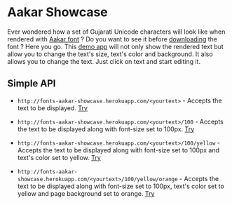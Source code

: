 Aakar Showcase
==============

Ever wondered how a set of Gujarati Unicode characters will look like when rendered with [Aakar font](http://kartikm.github.io/fonts-aakar/) ? Do you want to see it before [downloading](https://github.com/kartikm/fonts-aakar/releases) the font ? Here you go. This [demo app](http://fonts-aakar-showcase.herokuapp.com/%E0%AA%86%E0%AA%95%E0%AA%BE%E0%AA%B0/160/yellow/orange) will not only show the rendered text but allow you to change the text's size, text's color and background. It also allows you to change the text. Just click on text and start editing it.


Simple API
----------
* ```http://fonts-aakar-showcase.herokuapp.com/<yourtext>``` - Accepts the text to be displayed. [Try](http://fonts-aakar-showcase.herokuapp.com/<yourtext>/)

* ```http://fonts-aakar-showcase.herokuapp.com/<yourtext>/100``` - Accepts the text to be displayed along with font-size set to 100px. [Try](http://fonts-aakar-showcase.herokuapp.com/<yourtext>/100)

* ```http://fonts-aakar-showcase.herokuapp.com/<yourtext>/100/yellow``` - Accepts the text to be displayed along with font-size set to 100px and text's color set to yellow. [Try](http://fonts-aakar-showcase.herokuapp.com/<yourtext>/100/yellow)

* ```http://fonts-aakar-showcase.herokuapp.com/<yourtext>/100/yellow/orange``` - Accepts the text to be displayed along with font-size set to 100px, text's color set to yellow and page background set to orange. [Try](http://fonts-aakar-showcase.herokuapp.com/<yourtext>/100/yellow/orange)

